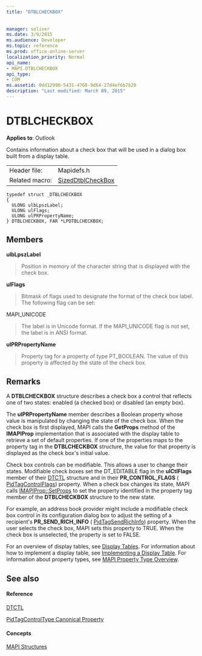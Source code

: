 ```yaml
---
title: "DTBLCHECKBOX"
 
 
manager: soliver
ms.date: 3/9/2015
ms.audience: Developer
ms.topic: reference
ms.prod: office-online-server
localization_priority: Normal
api_name:
- MAPI.DTBLCHECKBOX
api_type:
- COM
ms.assetid: 0dd12990-5431-4768-9d64-27d4ef6b7b20
description: "Last modified: March 09, 2015"
---
```


# DTBLCHECKBOX

  
  
**Applies to**: Outlook 
  
Contains information about a check box that will be used in a dialog box built from a display table. 
  
|||
|:-----|:-----|
|Header file:  <br/> |Mapidefs.h  <br/> |
|Related macro:  <br/> |[SizedDtblCheckBox](sizeddtblcheckbox.md) <br/> |
   
```
typedef struct _DTBLCHECKBOX
{
  ULONG ulbLpszLabel;
  ULONG ulFlags;
  ULONG ulPRPropertyName;
} DTBLCHECKBOX, FAR *LPDTBLCHECKBOX;

```

## Members

 **ulbLpszLabel**
  
> Position in memory of the character string that is displayed with the check box. 
    
 **ulFlags**
  
> Bitmask of flags used to designate the format of the check box label. The following flag can be set:
    
MAPI_UNICODE 
  
> The label is in Unicode format. If the MAPI_UNICODE flag is not set, the label is in ANSI format.
    
 **ulPRPropertyName**
  
> Property tag for a property of type PT_BOOLEAN. The value of this property is affected by the state of the check box.
    
## Remarks

A **DTBLCHECKBOX** structure describes a check box a control that reflects one of two states: enabled (a checked box) or disabled (an empty box). 
  
The **ulPRPropertyName** member describes a Boolean property whose value is manipulated by changing the state of the check box. When the check box is first displayed, MAPI calls the **GetProps** method of the **IMAPIProp** implementation that is associated with the display table to retrieve a set of default properties. If one of the properties maps to the property tag in the **DTBLCHECKBOX** structure, the value for that property is displayed as the check box's initial value. 
  
Check box controls can be modifiable. This allows a user to change their states. Modifiable check boxes set the DT_EDITABLE flag in the **ulCtlFlags** member of their [DTCTL](dtctl.md) structure and in their **PR_CONTROL_FLAGS** ( [PidTagControlFlags](pidtagcontrolflags-canonical-property.md)) property. When a check box changes its state, MAPI calls [IMAPIProp::SetProps](imapiprop-setprops.md) to set the property identified in the property tag member of the **DTBLCHECKBOX** structure to the new state. 
  
For example, an address book provider might include a modifiable check box control in its configuration dialog box to adjust the setting of a recipient's **PR_SEND_RICH_INFO** ( [PidTagSendRichInfo](pidtagsendrichinfo-canonical-property.md)) property. When the user selects the check box, MAPI sets this property to TRUE. When the check box is unselected, the property is set to FALSE.
  
For an overview of display tables, see [Display Tables](display-tables.md). For information about how to implement a display table, see [Implementing a Display Table](display-table-implementation.md). For information about property types, see [MAPI Property Type Overview](mapi-property-type-overview.md).
  
## See also

#### Reference

[DTCTL](dtctl.md)
  
[PidTagControlType Canonical Property](pidtagcontroltype-canonical-property.md)
#### Concepts

[MAPI Structures](mapi-structures.md)

